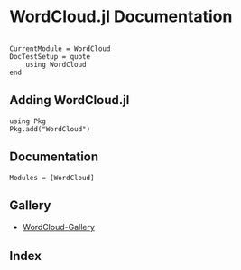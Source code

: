 # WordCloud.jl Documentation

```@contents
```

```@meta
CurrentModule = WordCloud
DocTestSetup = quote
    using WordCloud
end
```

## Adding WordCloud.jl
```@repl
using Pkg
Pkg.add("WordCloud")
```

## Documentation
```@autodocs
Modules = [WordCloud]
```

## Gallery
* [WordCloud-Gallery](https://github.com/guo-yong-zhi/WordCloud-Gallery)

## Index
```@index
```
